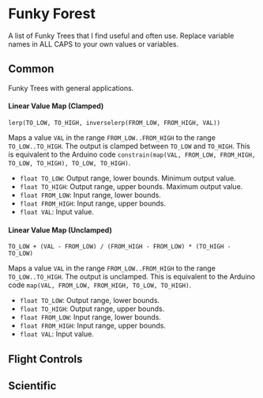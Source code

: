 # Funky Forest

A list of Funky Trees that I find useful and often use. Replace variable names in ALL CAPS to your own values or variables.

## Common

Funky Trees with general applications.

#### Linear Value Map (Clamped)

`lerp(TO_LOW, TO_HIGH, inverselerp(FROM_LOW, FROM_HIGH, VAL))`

Maps a value `VAL` in the range `FROM_LOW..FROM_HIGH` to the range `TO_LOW..TO_HIGH`. The output is clamped between `TO_LOW` and `TO_HIGH`. This is equivalent to the Arduino code `constrain(map(VAL, FROM_LOW, FROM_HIGH, TO_LOW, TO_HIGH), TO_LOW, TO_HIGH)`.

- `float TO_LOW`: Output range, lower bounds. Minimum output value.
- `float TO_HIGH`: Output range, upper bounds. Maximum output value.
- `float FROM_LOW`: Input range, lower bounds.
- `float FROM_HIGH`: Input range, upper bounds.
- `float VAL`: Input value.

#### Linear Value Map (Unclamped)

`TO_LOW + (VAL - FROM_LOW) / (FROM_HIGH - FROM_LOW) * (TO_HIGH - TO_LOW)`

Maps a value `VAL` in the range `FROM_LOW..FROM_HIGH` to the range `TO_LOW..TO_HIGH`. The output is unclamped. This is equivalent to the Arduino code `map(VAL, FROM_LOW, FROM_HIGH, TO_LOW, TO_HIGH)`.

- `float TO_LOW`: Output range, lower bounds.
- `float TO_HIGH`: Output range, upper bounds.
- `float FROM_LOW`: Input range, lower bounds.
- `float FROM_HIGH`: Input range, upper bounds.
- `float VAL`: Input value.

## Flight Controls

## Scientific
